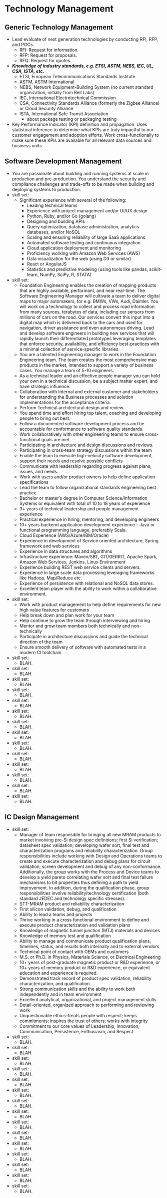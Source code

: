 #	Technology Management



##	Generic Technology Management


+ Lead evaluate of next generation technologies by conducting RFI, RFP, and POCs.
	- RFI: Request for information.
	- RFP: Request for proposals.
	- RFQ: Request for quotes.
+ ***Knowledge of industry standards, e.g. ETSI, ASTM, NEBS, IEC, UL, CSA, ISTA, etc.***
	- ETSI, European Telecommunications Standards Institute
	- ASTM, ASTM International
	- NEBS, Network Equipment-Building System (no current standard organization, initially from Bell Labs)
	- IEC, International Electrotechnical Commission
	- CSA, Connectivity Standards Alliance (formerly the Zigbee Alliance) or Cloud Security Alliance
	- ISTA, International Safe Transit Association
		* about package testing or packaging testing
+ Key Performance Indicator (KPI) definition and propagation. Uses statistical inference to determine what KPIs are truly impactful to our customer engagement and adoption efforts. Work cross-functionally to make sure these KPIs are available for all relevant data sources and business units.












##	Software Development Management



+ You are passionate about building and running systems at scale in production and pre-production. You understand the security and compliance challenges and trade-offs to be made when building and deploying systems to production.
+ skill set:
	- Significant experience with several of the following:
		* Leading technical teams
		* Experience with project management and/or UI/UX design
		* Python, Ruby, and/or Go (golang)
		* Designing and building APIs
		* Query optimization, database administration, analytics databases, and/or NoSQL
		* Scaling and ensuring reliability of large SaaS applications
		* Automated software testing and continuous integration
		* Cloud application deployment and monitoring
		* Proficiency working with Amazon Web Services (AWS)
		* Data visualization for the web (using D3 or similar)
		* React or AngularJS
		* Statistics and predictive modeling (using tools like pandas, scikit-learn, NumPy, SciPy, R, STATA)
+ skill set:
	- Foundation Engineering enables the creation of mapping products that are highly available, performant, and near real-time.  The Software Engineering Manager will cultivate a team to deliver digital maps to major automakers, for e.g. BMWs, VWs, Audi, Daimler.  You will work on a technology to collect and process road information from many sources, terabytes of data, including car sensors from millions of cars on the road. Our services convert this input into a digital map which is delivered back to the cars and used for navigation, driver assistance and even autonomous driving.  Lead and develop software engineers in building new services that will rapidly launch their differentiated prototypes leveraging templates that enforce security, availability, and efficiency best-practices with a minimal collection of service-specific libraries.
	- You are a talented Engineering manager to work in the Foundation Engineering team. The team creates the most comprehensive map products in the market, intended to support a variety of business cases. You manage a team of 5-10 engineers.
	- As a technical leader and an effective people manager you can hold your own in a technical discussion, be a subject matter expert, and have strategic influence.
	- Collaboration with Internal and external customer and stakeholders for understanding the Business processes and solution implementations for the acceptance criteria.
	- Perform Technical architectural design and review.
	- You spend time and effort hiring top talent, coaching and developing people to bring out best.
	- Follow a documented software development process and be accountable for conformance to software quality standards.
	- Work collaboratively with other engineering teams to ensure cross-functional goals are met.
	- Participating in architecture and design discussions and reviews.
	- Participating in cross-team strategy discussions within the team
	- Enable the team to execute high-velocity software development, support their needs and resolve possible conflicts
	- Communicate with leadership regarding progress against plans, issues, and needs.
	- Work with users and/or product owners to help define application specifications
	- Lead the team to follow organizational standards engineering best practice
	- Bachelor or master’s degree in Computer Science/Information Systems or equivalent with total of 10 to 18 years of experience
	- 3+ years of technical leadership and people management experience
	- Practical experience in hiring, mentoring, and developing engineers
	- 10+ years backend application development experience – Java or functional programming language, preferably Scala.
	- Cloud Experience (AWS/Azure/IBM/Oracle)
	- Experience in development of Service oriented architecture, Spring framework and web services
	- Experience in data structures and algorithms
	- Infrastructure experience: Maven/SBT, GIT/GERRIT, Apache Spark, Amazon Web Services, Jenkins, Linux Environment
	- Experience building REST web service clients and servers.
	- Experience in large scale data processing leveraging frameworks like Hadoop, Map/Reduce etc.
	- Experience of persistence with relational and NoSQL data stores.
	- Excellent team player with the ability to work within a collaborative environment.
+ skill set:
	- Work with product management to help define requirements for new high value features for customers
	- Help break down and plan work for your team
	- Help continue to grow the team through interviewing and hiring
	- Mentor and grow team members both technically and non-technically
	- Participate in architecture discussions and guide the technical direction of the team
	- Ensure smooth delivery of software with automated tests in a modern CI toolchain
+ skill set:
	- BLAH.
+ skill set:
	- BLAH.
+ skill set:
	- BLAH.
+ skill set:
	- BLAH.
+ skill set:
	- BLAH.
+ skill set:
	- BLAH.
+ skill set:
	- BLAH.
+ skill set:
	- BLAH.
+ skill set:
	- BLAH.
+ skill set:
	- BLAH.
+ skill set:
	- BLAH.
+ skill set:
	- BLAH.
+ skill set:
	- BLAH.
+ skill set:
	- BLAH.

















##	IC Design Management



+ skill set:
	- Manager of team responsible for bringing all new MRAM products to market involving pre-Si design spec definitions; first Si verification; datasheet spec validation; developing wafer sort, final test and characterization programs and reliability characterization. Group responsibilities include working with Design and Operations teams to create and execute characterization and debug plans for circuit validation, screen development and debug of any non-conformance. Additionally, the group works with the Process and Device teams to develop a yield pareto correlating wafer sort and final test failure mechanisms to bit properties thus defining a path to yield improvement. In addition, during the qualification phase, group responsibilities involve reliability/technology certification (both standard JEDEC and technology specific stresses).
	- STT-MRAM product and reliability characterization
	- First silicon validation, debug, and qualification
	- Ability to lead a teams and projects
	- Thrive working in a cross functional environment to define and execute product characterization and validation plans
	- Knowledge of magnetic tunnel junction (MTJ) materials and devices
	- Knowledge of memory test and qualification
	- Ability to manage and communicate product qualification plans, timelines, status, and results both internally and to external vendors
	- Technical point of contact with OEMs and customers
	- M.S. or Ph.D. in Physics, Materials Science, or Electrical Engineering
	- 10+ years of post-graduate magnetic product or R&D experience, or 10+ years of memory product or R&D experience, or equivalent education and experience is required.
	- Demonstrated track record of product spec validation, reliability characterization, and qualification
	- Strong communication skills and the ability to work both independently and in team environment
	- Excellent analytical, organizational, and project management skills
	- Detail-oriented, organized approach to performing and reviewing work
	- Unquestionable ethics–treats people with respect; keeps commitments; inspires the trust of others; works with integrity
	- Commitment to our core values of Leadership, Innovation, Communication, Persistence, Enthusiasm, and Respect 
+ skill set:
	- BLAH.
+ skill set:
	- BLAH.
+ skill set:
	- BLAH.
+ skill set:
	- BLAH.
+ skill set:
	- BLAH.
+ skill set:
	- BLAH.
+ skill set:
	- BLAH.
+ skill set:
	- BLAH.
+ skill set:
	- BLAH.
+ skill set:
	- BLAH.
+ skill set:
	- BLAH.
+ skill set:
	- BLAH.
+ skill set:
	- BLAH.
+ skill set:
	- BLAH.
+ skill set:
	- BLAH.

















